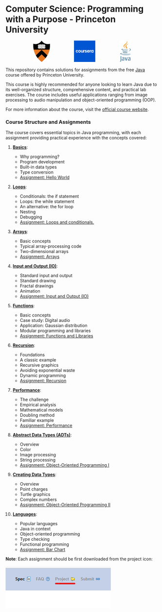 # Computer Science: Programming with a Purpose - Princeton University

<p align="center">
  <img src="zstatic/princeton.png" alt="Princeton University" height="70" style="margin-right: 40px;">
  &nbsp;&nbsp;&nbsp;&nbsp;&nbsp;&nbsp;&nbsp;&nbsp;
  <img src="zstatic/coursera.png" alt="Coursera" height="70" style="margin-right: 40px;">
  &nbsp;&nbsp;&nbsp;&nbsp;&nbsp;&nbsp;&nbsp;&nbsp;
  <img src="zstatic/java.png" alt="Java" height="70">
</p>

This repository contains solutions for assignments from the free [Java](https://www.coursera.org/learn/cs-programming-java) course offered by Princeton University.

This course is highly recommended for anyone looking to learn Java due to its well-organized structure, comprehensive content, and practical lab exercises. The course includes useful applications ranging from image processing to audio manipulation and object-oriented programming (OOP).


For more information about the course, visit the [official course website](https://introcs.cs.princeton.edu/java/home/).


### Course Structure and Assignments

The course covers essential topics in Java programming, with each assignment providing practical experience with the concepts covered:

1. **[Basics](https://introcs.cs.princeton.edu/java/lectures/keynote/CS.1.Basics.pdf)**: 
    - Why programming?
    - Program development
    - Built-in data types
    - Type conversion
    - [Assignment: Hello World](https://coursera.cs.princeton.edu/introcs/assignments/hello/specification.php)


2. **[Loops](https://introcs.cs.princeton.edu/java/lectures/keynote/CS.2.Loops.pdf)**:
    - Conditionals: the if statement
    - Loops: the while statement
    - An alternative: the for loop
    - Nesting
    - Debugging
    - [Assignment: Loops and conditionals.](https://coursera.cs.princeton.edu/introcs/assignments/loops/specification.php)


3. **[Arrays](https://introcs.cs.princeton.edu/java/lectures/keynote/CS.3.Arrays.pdf)**:
    - Basic concepts
    - Typical array-processing code
    - Two-dimensional arrays
    - [Assignment: Arrays](https://coursera.cs.princeton.edu/introcs/assignments/arrays/specification.php)


4. **[Input and Output (IO)](https://introcs.cs.princeton.edu/java/lectures/keynote/CS.4.IO.pdf)**:
    - Standard input and output
    - Standard drawing
    - Fractal drawings
    - Animation
    - [Assignment: Input and Output (IO)](https://coursera.cs.princeton.edu/introcs/assignments/io/specification.php)


5. **[Functions](https://introcs.cs.princeton.edu/java/lectures/keynote/CS.5.Functions.pdf)**:
    - Basic concepts
    - Case study: Digital audio
    - Application: Gaussian distribution
    - Modular programming and libraries
    - [Assignment: Functions and Libraries](https://coursera.cs.princeton.edu/introcs/assignments/functions/specification.php)


6. **[Recursion](https://introcs.cs.princeton.edu/java/lectures/keynote/CS.6.Recursion.pdf)**:
    - Foundations
    - A classic example
    - Recursive graphics
    - Avoiding exponential waste
    - Dynamic programming
    - [Assignment: Recursion](https://coursera.cs.princeton.edu/introcs/assignments/recursion/specification.php)

   
7. **[Performance](https://introcs.cs.princeton.edu/java/lectures/keynote/CS.7.Performance.pdf)**:
    - The challenge
    - Empirical analysis
    - Mathematical models
    - Doubling method
    - Familiar example
    - [Assignment: Performance](https://coursera.cs.princeton.edu/introcs/assignments/performance/specification.php)


8. **[Abstract Data Types (ADTs)](https://introcs.cs.princeton.edu/java/lectures/keynote/CS.8.ADTs.pdf)**:
    - Overview
    - Color
    - Image processing
    - String processing
    - [Assignment: Object-Oriented Programming I](https://coursera.cs.princeton.edu/introcs/assignments/oop1/specification.php)


9. **[Creating Data Types](https://introcs.cs.princeton.edu/java/lectures/keynote/CS.9.CreatingDTs.pdf)**:
    - Overview
    - Point charges
    - Turtle graphics
    - Complex numbers
    - [Assignment: Object-Oriented Programming II](https://coursera.cs.princeton.edu/introcs/assignments/oop2/specification.php)


10. **[Languages](https://introcs.cs.princeton.edu/java/lectures/keynote/CS.10.Languages.pdf)**:
    - Popular languages
    - Java in context
    - Object-oriented programming
    - Type checking
    - Functional programming
    - [Assignment: Bar Chart](https://coursera.cs.princeton.edu/introcs/assignments/barchart/specification.php)

**Note**: Each assignment should be first downloaded from the project icon:
 
![Project Icon](/zstatic/dicon.png)
